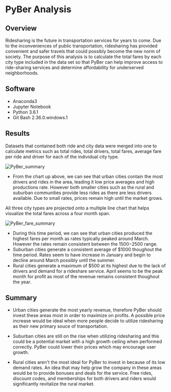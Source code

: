 # PyBer Analysis

## Overview
Ridesharing is the future in transportation services for years to come. Due to the inconveniences of public transportation, ridesharing has provided convenient and safer travels that could possibly become the new norm of society. The purpose of this analysis is to calculate the total fares by each city type included in the data set so that PyBer can help improve access to ride-sharing services and determine affordability for underserved neighborhoods.


## Software
- Anaconda3
- Jupyter Notebook
- Python 3.6.1
- Git Bash 2.36.0.windows.1


## Results
Datasets that contained both ride and city data were merged into one to calculate metrics such as total rides, total drivers, total fares, average fare per ride and driver for each of the individual city type.

![PyBer_summary](https://user-images.githubusercontent.com/102638461/167984903-04c39413-cee5-43b3-b3fd-9d7591390a24.png)
- From the chart up above, we can see that urban cities contain the most drivers and rides in the area, leading it low price averages and high productions rate. However both smaller cities such as the rural and suburban communities provide less rides as there are less drivers available. Due to small rates, prices remain high until the market grows.

All three city types are projected onto a multiple line chart that helps visualize the total fares across a four month span.

![PyBer_fare_summary](https://user-images.githubusercontent.com/102638461/167984908-e3efd982-dd72-4b63-bfdf-0503a14aad5f.png)
- During this time period, we can see that urban cities produced the highest fares per month as rates typically peaked around March. However the rates remain consistent between the $1500-$2500 range.
- Suburban cities generate a consistent average of $1000 thoughout the time period. Rates seem to have increase in January and begin to decline around March possibly until the summer.
- Rural cities generate a maximum of $500 at its highest due to the lack of drivers and demand for a rideshare service. April seems to be the peak month for profit as most of the revenue remains consistent thoughout the year.


## Summary
- Urban cities generate the most yearly revenue, therefore PyBer should invest these areas most in order to maximize on profits. A possible price increase would be ideal when more people decide to utilize ridesharing as their new primary souce of transportation. 

- Suburban cities are still on the rise when utilizing ridesharing and this could be a potential market with a high growth ceiling when performed correctly. PyBer could lower their prices which may encourage user growth.

- Rural cities aren't the most ideal for PyBer to invest in because of its low demand rates. An idea that may help grow the company in these areas would be to provide bonuses and deals for the service. Free rides, discount codes, and memberships for both drivers and riders would significantly revitalize the rural market. 


